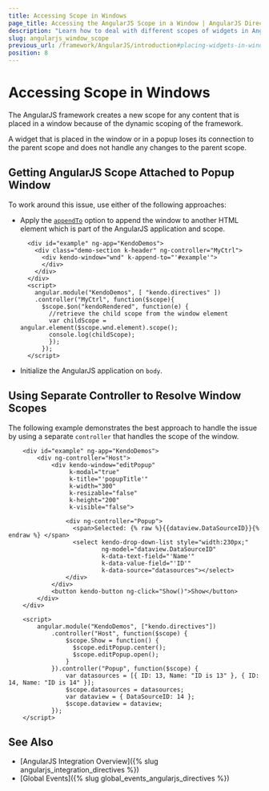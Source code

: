 ```yaml
---
title: Accessing Scope in Windows
page_title: Accessing the AngularJS Scope in a Window | AngularJS Directives
description: "Learn how to deal with different scopes of widgets in AngularJS applications."
slug: angularjs_window_scope
previous_url: /framework/AngularJS/introduction#placing-widgets-in-windows
position: 8
---
```


# Accessing Scope in Windows

The AngularJS framework creates a new scope for any content that is placed in a window because of the dynamic scoping of the framework.

A widget that is placed in the window or in a popup loses its connection to the parent scope and does not handle any changes to the parent scope.

## Getting AngularJS Scope Attached to Popup Window

To work around this issue, use either of the following approaches:

* Apply the [`appendTo`](http://docs.telerik.com/kendo-ui/api/javascript/ui/window/configuration/appendto) option to append the window to another HTML element which is part of the AngularJS application and scope.

    ```dojo
      <div id="example" ng-app="KendoDemos">
        <div class="demo-section k-header" ng-controller="MyCtrl">
          <div kendo-window="wnd" k-append-to="'#example'">
          </div>
        </div>
      </div>
      <script>
        angular.module("KendoDemos", [ "kendo.directives" ])
        .controller("MyCtrl", function($scope){
          $scope.$on("kendoRendered", function(e) {
            //retrieve the child scope from the window element
            var childScope = angular.element($scope.wnd.element).scope();
            console.log(childScope);
            });
          });
      </script>
    ```

* Initialize the AngularJS application on `body`.

## Using Separate Controller to Resolve Window Scopes

The following example demonstrates the best approach to handle the issue by using a separate `controller` that handles the scope of the window.

```dojo
	<div id="example" ng-app="KendoDemos">
		<div ng-controller="Host">
			<div kendo-window="editPopup"
				 k-modal="true"
				 k-title="'popupTitle'"
				 k-width="300"
				 k-resizable="false"
				 k-height="200"
				 k-visible="false">

				<div ng-controller="Popup">
				  <span>Selected: {% raw %}{{dataview.DataSourceID}}{% endraw %} </span>
				  <select kendo-drop-down-list style="width:230px;"
						  ng-model="dataview.DataSourceID"
						  k-data-text-field="'Name'"
						  k-data-value-field="'ID'"
						  k-data-source="datasources"></select>
				</div>
			</div>
			<button kendo-button ng-click="Show()">Show</button>
		</div>
	</div>

	<script>
		angular.module("KendoDemos", ["kendo.directives"])
			.controller("Host", function($scope) {
				$scope.Show = function() {
				  $scope.editPopup.center();
				  $scope.editPopup.open();
				}
			}).controller("Popup", function($scope) {
				var datasources = [{ ID: 13, Name: "ID is 13" }, { ID: 14, Name: "ID is 14" }];
				$scope.datasources = datasources;
				var dataview = { DataSourceID: 14 };
				$scope.dataview = dataview;
			});
	</script>
```

## See Also

* [AngularJS Integration Overview]({% slug angularjs_integration_directives %})
* [Global Events]({% slug global_events_angularjs_directives %})
